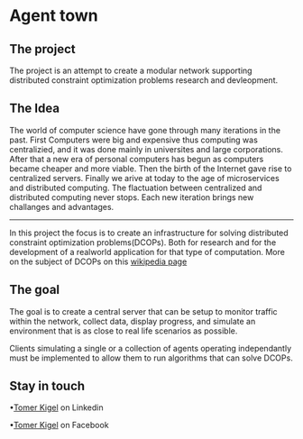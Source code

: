 <h1>Agent town</h1>

<h2>The project</h2>
The project is an attempt to create a modular network supporting distributed constraint optimization problems research and devleopment.

<h2>The Idea</h2>
The world of computer science have gone through many iterations in the past. First Computers were big and expensive thus computing was centralizied,
and it was done mainly in universites and large corporations.
After that a new era of personal computers has begun as computers became cheaper and more viable. Then the birth of the Internet gave rise to 
centralized servers. Finally we arive at today to the age of microservices and distributed computing. 
The flactuation between centralized and distributed computing never stops. Each new iteration brings new challanges and advantages.

---

In this project the focus is to create an infrastructure for solving distributed constraint optimization problems(DCOPs). 
Both for research and for the development of a realworld application for that type of computation.
More on the subject of DCOPs on this [wikipedia page](https://en.wikipedia.org/wiki/Distributed_constraint_optimization)


<h2>The goal</h2>

The goal is to create a central server that can be setup to monitor traffic within the network, collect data, display progress, and simulate an environment 
that is as close to real life scenarios as possible.

Clients simulating a single or a collection of agents operating independantly must be implemented to allow them to run algorithms that can solve DCOPs.

<h2>Stay in touch</h2>

•[Tomer Kigel](https://www.linkedin.com/in/tomer-kigel/ "Tomer Kigel") on Linkedin

•[Tomer Kigel](https://www.facebook.com/suminona.a) on Facebook
